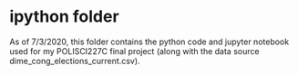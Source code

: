 # ipython folder

As of 7/3/2020, this folder contains the python code and jupyter notebook used
for my POLISCI227C final project (along with the data source 
dime_cong_elections_current.csv).